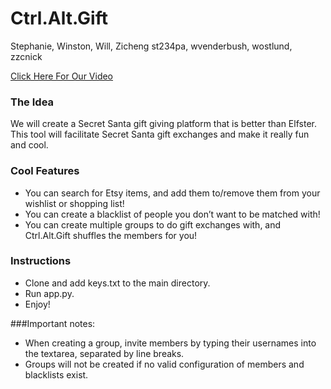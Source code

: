 # Ctrl.Alt.Gift

Stephanie, Winston, Will, Zicheng
st234pa, wvenderbush, wostlund, zzcnick

[Click Here For Our Video](https://www.youtube.com/watch?v=_SsfEcKzFBc&feature=youtu.be)

### The Idea
We will create a Secret Santa gift giving platform that is better than Elfster. This tool will facilitate Secret Santa gift exchanges and make it really fun and cool.

### Cool Features
* You can search for Etsy items, and add them to/remove them from your wishlist or shopping list!
* You can create a blacklist of people you don’t want to be matched with!
* You can create multiple groups to do gift exchanges with, and Ctrl.Alt.Gift shuffles the members for you!

### Instructions
* Clone and add keys.txt to the main directory.
* Run app.py.
* Enjoy!

###Important notes:
* When creating a group, invite members by typing their usernames into the textarea, separated by line breaks.
* Groups will not be created if no valid configuration of members and blacklists exist.
